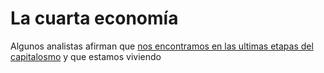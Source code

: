 # La cuarta economía

Algunos analistas afirman que [nos encontramos en las ultimas etapas del capitalosmo](https://www.marxists.org/archive/mandel/1972/latecap/index.html) y que estamos viviendo